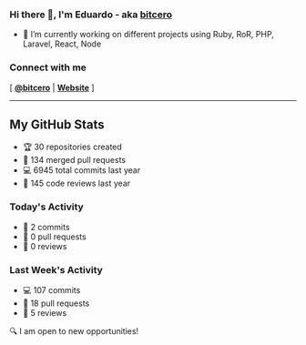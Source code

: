 ### Hi there 👋, I'm Eduardo - aka [bitcero](https://bitcero.dev)

- 🔭 I’m currently working on different projects using Ruby, RoR, PHP, Laravel, React, Node

### Connect with me

[ [**@bitcero**](https://twitter.com/bitcero/) |
[**Website**](https://eduardocortes.mx) ]

---

<!--SECTION:stats-->
## My GitHub Stats

- 🏆 30 repositories created
- 🔀 134 merged pull requests
- 💻 6945 total commits last year
- 🧐 145 code reviews last year

### Today's Activity

- 📝 2 commits
- 🤝 0 pull requests
- 👀 0 reviews

### Last Week's Activity

- 💻 107 commits
- 🤝 18 pull requests
- 👀 5 reviews

🔍 I am open to new opportunities!
  <!--/SECTION:stats-->
